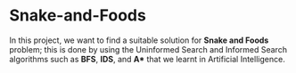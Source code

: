 # Snake-and-Foods
In this project, we want to find a suitable solution for <b>Snake and Foods</b> problem; this is done by using the Uninformed Search and Informed Search algorithms such as <b>BFS</b>, <b>IDS</b>, and <b>A*</b> that we learnt in Artificial Intelligence.
